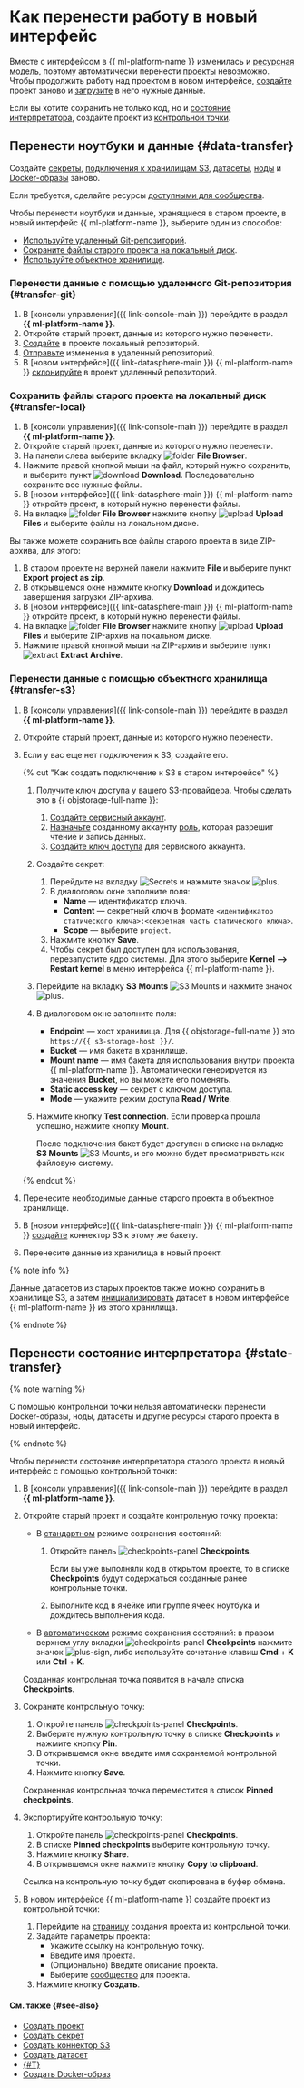 # Как перенести работу в новый интерфейс

Вместе с интерфейсом в {{ ml-platform-name }} изменилась и [ресурсная модель](../concepts/resource-model.md), поэтому автоматически перенести [проекты](../concepts/project.md) невозможно. Чтобы продолжить работу над проектом в новом интерфейсе, [создайте](../operations/projects/create.md) проект заново и [загрузите](#data-transfer) в него нужные данные.

Если вы хотите сохранить не только код, но и [состояние интерпретатора](../concepts/save-state.md), создайте проект из [контрольной точки](#state-transfer).

## Перенести ноутбуки и данные {#data-transfer}

Создайте [секреты](data/secrets.md#create), [подключения к хранилищам S3](data/connect-to-s3.md#s3-create), [датасеты](../concepts/dataset.md#init), [ноды](deploy/node-create.md) и [Docker-образы](user-images.md#docker-create) заново.

Если требуется, сделайте ресурсы [доступными для сообщества](../concepts/resource-model.md#sharing).

Чтобы перенести ноутбуки и данные, хранящиеся в старом проекте, в новый интерфейс {{ ml-platform-name }}, выберите один из способов:
* [Используйте удаленный Git-репозиторий](#transfer-git).
* [Сохраните файлы старого проекта на локальный диск](#transfer-local).
* [Используйте объектное хранилище](#transfer-s3).

### Перенести данные с помощью удаленного Git-репозитория {#transfer-git}

1. В [консоли управления]({{ link-console-main }}) перейдите в раздел **{{ ml-platform-name }}**.
1. Откройте старый проект, данные из которого нужно перенести.
1. [Создайте](./projects/work-with-git.md#init) в проекте локальный репозиторий.
1. [Отправьте](./projects/work-with-git.md#push) изменения в удаленный репозиторий.
1. В [новом интерфейсе]({{ link-datasphere-main }}) {{ ml-platform-name }} [склонируйте](./projects/work-with-git.md#clone) в проект удаленный репозиторий. 

### Сохранить файлы старого проекта на локальный диск {#transfer-local}

1. В [консоли управления]({{ link-console-main }}) перейдите в раздел **{{ ml-platform-name }}**.
1. Откройте старый проект, данные из которого нужно перенести.
1. На панели слева выберите вкладку ![folder](../../_assets/datasphere/jupyterlab/folder.svg) **File Browser**.
1. Нажмите правой кнопкой мыши на файл, который нужно сохранить, и выберите пункт ![download](../../_assets/datasphere/jupyterlab/download.svg) **Download**. Последовательно сохраните все нужные файлы.
1. В [новом интерфейсе]({{ link-datasphere-main }}) {{ ml-platform-name }} откройте проект, в который нужно перенести файлы.
1. На вкладке ![folder](../../_assets/datasphere/jupyterlab/folder.svg) **File Browser** нажмите кнопку ![upload](../../_assets/datasphere/jupyterlab/upload.svg) **Upload Files** и выберите файлы на локальном диске.

Вы также можете сохранить все файлы старого проекта в виде ZIP-архива, для этого:
1. В старом проекте на верхней панели нажмите **File** и выберите пункт **Export project as zip**.
1. В открывшемся окне нажмите кнопку **Download** и дождитесь завершения загрузки ZIP-архива.
1. В [новом интерфейсе]({{ link-datasphere-main }}) {{ ml-platform-name }} откройте проект, в который нужно перенести файлы.
1. На вкладке ![folder](../../_assets/datasphere/jupyterlab/folder.svg) **File Browser** нажмите кнопку ![upload](../../_assets/datasphere/jupyterlab/upload.svg) **Upload Files** и выберите ZIP-архив на локальном диске.
1. Нажмите правой кнопкой мыши на ZIP-архив и выберите пункт ![extract](../../_assets/datasphere/jupyterlab/extract.svg) **Extract Archive**.

### Перенести данные с помощью объектного хранилища {#transfer-s3}

1. В [консоли управления]({{ link-console-main }}) перейдите в раздел **{{ ml-platform-name }}**.
1. Откройте старый проект, данные из которого нужно перенести.
1. Если у вас еще нет подключения к S3, создайте его.

   {% cut "Как создать подключение к S3 в старом интерфейсе" %} 
 
   1. Получите ключ доступа у вашего S3-провайдера. Чтобы сделать это в {{ objstorage-full-name }}:
        1. [Создайте сервисный аккаунт](../../iam/operations/sa/create.md). 
        1. [Назначьте](../../iam/operations/sa/assign-role-for-sa.md) созданному аккаунту [роль](../../storage/security/index.md), которая разрешит чтение и запись данных.
        1. [Создайте ключ доступа](../../iam/operations/sa/create-access-key.md) для сервисного аккаунта.
   1. Создайте секрет:
        1. Перейдите на вкладку ![Secrets](../../_assets/datasphere/jupyterlab/secret.svg) и нажмите значок ![plus](../../_assets/datasphere/jupyterlab/add.svg).
        1. В диалоговом окне заполните поля:
            * **Name** — идентификатор ключа.
            * **Content** — секретный ключ в формате `<идентификатор статического ключа>:<секретная часть статического ключа>`.
            * **Scope** — выберите `project`.
        1. Нажмите кнопку **Save**.
        1. Чтобы секрет был доступен для использования, перезапустите ядро системы. Для этого выберите **Kernel ⟶ Restart kernel** в меню интерфейса {{ ml-platform-name }}.
   1. Перейдите на вкладку **S3 Mounts** ![S3 Mounts](../../_assets/datasphere/bucket.svg) и нажмите значок ![plus](../../_assets/datasphere/jupyterlab/add.svg).
   1. В диалоговом окне заполните поля:
        * **Endpoint** — хост хранилища. Для {{ objstorage-full-name }} это `https://{{ s3-storage-host }}/`.
        * **Bucket** — имя бакета в хранилище.
        * **Mount name** — имя бакета для использования внутри проекта {{ ml-platform-name }}. Автоматически генерируется из значения **Bucket**, но вы можете его поменять.
        * **Static access key** — секрет с ключом доступа. 
        * **Mode** — укажите режим доступа **Read / Write**.
   1. Нажмите кнопку **Test connection**. Если проверка прошла успешно, нажмите кнопку **Mount**.

        После подключения бакет будет доступен в списке на вкладке **S3 Mounts** ![S3 Mounts](../../_assets/datasphere/bucket.svg), и его можно будет просматривать как файловую систему.

   {% endcut %}

1. Перенесите необходимые данные старого проекта в объектное хранилище.
1. В [новом интерфейсе]({{ link-datasphere-main }}) {{ ml-platform-name }} [создайте](./data/connect-to-s3.md) коннектор S3 к этому же бакету.
1. Перенесите данные из хранилища в новый проект.

{% note info %}

Данные датасетов из старых проектов также можно сохранить в хранилище S3, а затем [инициализировать](../concepts/dataset.md#init) датасет в новом интерфейсе {{ ml-platform-name }} из этого хранилища.

{% endnote %}

## Перенести состояние интерпретатора {#state-transfer}

{% note warning %}

С помощью контрольной точки нельзя автоматически перенести Docker-образы, ноды, датасеты и другие ресурсы старого проекта в новый интерфейс.

{% endnote %}

Чтобы перенести состояние интерпретатора старого проекта в новый интерфейс с помощью контрольной точки:
1. В [консоли управления]({{ link-console-main }}) перейдите в раздел **{{ ml-platform-name }}**.
1. Откройте старый проект и создайте контрольную точку проекта:
    * В [стандартном](../concepts/save-state.md#default-save) режиме сохранения состояний:
        1. Откройте панель ![checkpoints-panel](../../_assets/datasphere/jupyterlab/checkpoints-panel.svg) **Checkpoints**.

            Если вы уже выполняли код в открытом проекте, то в списке **Checkpoints** будут содержаться созданные ранее контрольные точки.
        1. Выполните код в ячейке или группе ячеек ноутбука и дождитесь выполнения кода.
    * В [автоматическом](../concepts/save-state.md#auto-save) режиме сохранения состояний: в правом верхнем углу вкладки ![checkpoints-panel](../../_assets/datasphere/jupyterlab/checkpoints-panel.svg) **Checkpoints** нажмите значок ![plus-sign](../../_assets/plus-sign.svg), либо используйте сочетание клавиш **Cmd** + **K** или **Ctrl** + **K**.

    Созданная контрольная точка появится в начале списка **Checkpoints**.
1. Сохраните контрольную точку:
    1. Откройте панель ![checkpoints-panel](../../_assets/datasphere/jupyterlab/checkpoints-panel.svg) **Checkpoints**.
    1. Выберите нужную контрольную точку в списке **Checkpoints** и нажмите кнопку **Pin**.
    1. В открывшемся окне введите имя сохраняемой контрольной точки.
    1. Нажмите кнопку **Save**.

    Сохраненная контрольная точка переместится в список **Pinned checkpoints**.
1. Экспортируйте контрольную точку:
    1. Откройте панель ![checkpoints-panel](../../_assets/datasphere/jupyterlab/checkpoints-panel.svg) **Checkpoints**.
    1. В списке **Pinned checkpoints** выберите контрольную точку.
    1. Нажмите кнопку **Share**.
    1. В открывшемся окне нажмите кнопку **Copy to clipboard**.

    Ссылка на контрольную точку будет скопирована в буфер обмена.
1. В новом интерфейсе {{ ml-platform-name }} создайте проект из контрольной точки:
    1. Перейдите на [страницу](https://datasphere.yandex.ru?create-project-from-previous-version=true) создания проекта из контрольной точки.
    1. Задайте параметры проекта:
        * Укажите ссылку на контрольную точку.
        * Введите имя проекта.
        * (Опционально) Введите описание проекта.
        * Выберите [сообщество](../concepts/community.md) для проекта.
    1. Нажмите кнопку **Создать**.

#### См. также {#see-also}

* [Создать проект](./projects/create.md)
* [Создать секрет](./data/secrets.md#create)
* [Создать коннектор S3](./data/connect-to-s3.md)
* [Создать датасет](../concepts/dataset.md#init)
* [{#T}](./deploy/node-create.md)
* [Создать Docker-образ](user-images.md#create)
